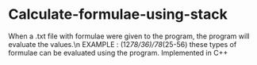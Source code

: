 # Calculate-formulae-using-stack
When a .txt file with formulae were given to the program, the program will evaluate the values.\n
EXAMPLE : (12*78/36)/78*(25-56)
these types of formulae can be evaluated using the program.
Implemented in C++
